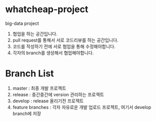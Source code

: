 # whatcheap-project
big-data project

1. 협업을 하는 공간입니다.
2. pull request를 통해서 서로 코드리뷰를 하는 공간입니다.
3. 코드를 작성하기 전에 서로 협업을 통해 수정해야합니다.
4. 각자의 branch를 생성해서 협업해야합니다.

# Branch List
1. master : 최종 개발 프로젝트
2. release : 중간중간에 version 관리하는 프로젝트
3. develop : release 올리기전 프로젝트
4. feature branches : 각자 자유로운 개발 업로드 프로젝트, 여기서 develop branch에 저장

